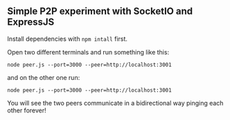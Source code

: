 ## Simple P2P experiment with SocketIO and ExpressJS

Install dependencies with ```npm intall``` first.

Open two different terminals and run something like this:

```
node peer.js --port=3000 --peer=http://localhost:3001
```

and on the other one run:


```
node peer.js --port=3000 --peer=http://localhost:3001
```

You will see the two peers communicate in a bidirectional way pinging each other forever!
